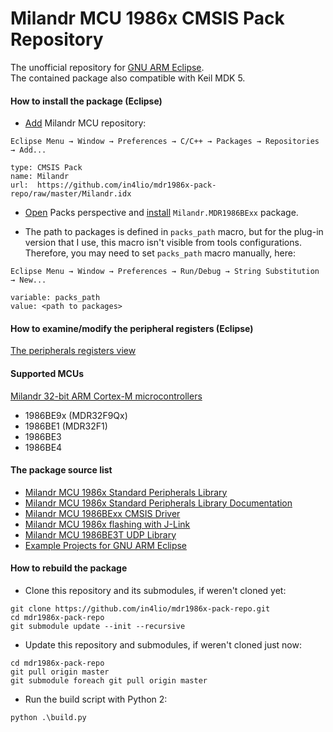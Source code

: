 # Milandr MCU 1986x CMSIS Pack Repository

The unofficial repository for [GNU ARM Eclipse](http://gnuarmeclipse.github.io/plugins/packs-manager/).<br>
The contained package also compatible with Keil MDK 5.

#### How to install the package (Eclipse)

- [Add](http://gnuarmeclipse.github.io/plugins/packs-manager/#configuration) Milandr MCU repository:
```
Eclipse Menu → Window → Preferences → C/C++ → Packages → Repositories → Add...

type: CMSIS Pack
name: Milandr
url:  https://github.com/in4lio/mdr1986x-pack-repo/raw/master/Milandr.idx
```

- [Open](http://gnuarmeclipse.github.io/plugins/packs-manager/#the-packs-perspective) Packs perspective
and [install](http://gnuarmeclipse.github.io/plugins/packs-manager/#pack-install) `Milandr.MDR1986BExx` package.

- The path to packages is defined in `packs_path` macro, but for the plug-in version that I use,
this macro isn't visible from tools configurations. Therefore, you may need to set `packs_path` macro manually,
here:
```
Eclipse Menu → Window → Preferences → Run/Debug → String Substitution → New...

variable: packs_path
value: <path to packages>
```

#### How to examine/modify the peripheral registers (Eclipse)

[The peripherals registers view](http://gnuarmeclipse.github.io/debug/peripheral-registers/)

#### Supported MCUs

[Milandr 32-bit АRМ Cortex-М microcontrollers](http://ic.milandr.ru/products/mikrokontrollery_i_protsessory/32_razryadnye_mikrokontrollery/)

- 1986BE9x (MDR32F9Qx)
- 1986BE1 (MDR32F1)
- 1986BE3
- 1986BE4

#### The package source list

- [Milandr MCU 1986x Standard Peripherals Library](https://github.com/eldarkg/emdr1986x-std-per-lib)
- [Milandr MCU 1986x Standard Peripherals Library Documentation](https://github.com/eldarkg/emdr1986x-std-per-lib-doc)
- [Milandr MCU 1986BExx CMSIS Driver](https://github.com/in4lio/mdr1986x-pack-repo/tree/master/source/CMSIS_Driver)
- [Milandr MCU 1986x flashing with J-Link](https://github.com/in4lio/mdr1986x-JFlash)
- [Milandr MCU 1986BE3T UDP Library](https://github.com/in4lio/mdr1986x-pack-repo/tree/master/source/Example_Projects_Eclipse/1986BE3_UDP)
- [Example Projects for GNU ARM Eclipse](https://github.com/in4lio/mdr1986x-pack-repo/tree/master/source/Example_Projects_Eclipse)

#### How to rebuild the package

- Clone this repository and its submodules, if weren't cloned yet:

```
git clone https://github.com/in4lio/mdr1986x-pack-repo.git
cd mdr1986x-pack-repo
git submodule update --init --recursive
```

- Update this repository and submodules, if weren't cloned just now:

```
cd mdr1986x-pack-repo
git pull origin master
git submodule foreach git pull origin master
```

- Run the build script with Python 2:

```
python .\build.py
```
